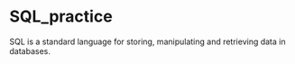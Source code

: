 # SQL_practice
SQL is a standard language for storing, manipulating and retrieving data in databases.